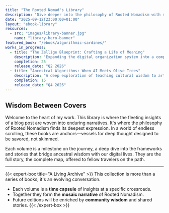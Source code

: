 ```yaml
---
title: "The Rooted Nomad's Library"
description: "Dive deeper into the philosophy of Rooted Nomadism with my books. Each volume expands on the journey from ancestral wisdom to digital horizons."
date: "2025-09-12T23:00:00+01:00"
layout: "ebook-library"
resources:
  - src: "images/library-banner.jpg"
    name: "library-hero-banner"
featured_book: "/ebook/algorithmic-sardines/"
works_in_progress:
  - title: "The Zellige Blueprint: Crafting a Life of Meaning"
    description: "Expanding the digital organization system into a complete life philosophy."
    completion: 25
    release_date: "Q2 2026"
  - title: "Ancestral Algorithms: When AI Meets Olive Trees"
    description: "A deep exploration of teaching cultural wisdom to artificial intelligence."
    completion: 15
    release_date: "Q4 2026"
---
```


## Wisdom Between Covers

Welcome to the heart of my work. This library is where the fleeting insights of a blog post are woven into enduring narratives. It's where the philosophy of Rooted Nomadism finds its deepest expression. In a world of endless scrolling, these books are anchors—vessels for deep thought designed to be savored, not skimmed.

Each volume is a milestone on the journey, a deep dive into the frameworks and stories that bridge ancestral wisdom with our digital lives. They are the full story, the complete map, offered to fellow travelers on the path.

---

{{< expert-box title="A Living Archive" >}}
This collection is more than a series of books; it's an evolving conversation.
- Each volume is a **time capsule** of insights at a specific crossroads.
- Together they form the **mosaic narrative** of Rooted Nomadism.
- Future editions will be enriched by **community wisdom** and shared stories.
{{< /expert-box >}}